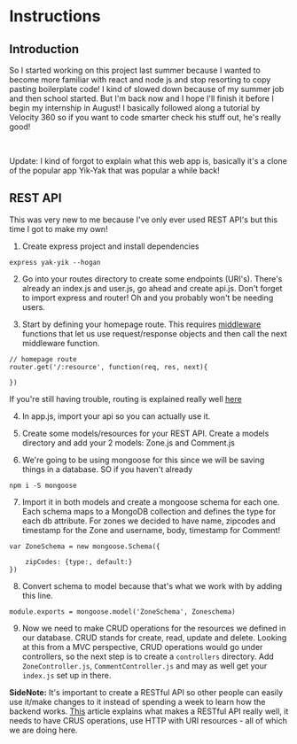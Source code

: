 # Instructions

## Introduction
So I started working on this project last summer because I wanted to become more familiar with react and node js and stop resorting to copy pasting boilerplate code! I kind of slowed down because of my summer job and then school started. But I'm back now and I hope I'll finish it before I begin my internship in August! I basically followed along a tutorial by Velocity 360 so if you want to code smarter check his stuff out, he's really good!

<br>

Update: I kind of forgot to explain what this web app is, basically it's a clone of the popular app Yik-Yak that was popular a while back!

## REST API
This was very new to me because I've only ever used REST API's but this time I got to make my own!

1. Create express project and install dependencies

```
express yak-yik --hogan

```

2. Go into your routes directory to create some endpoints (URI's). There's already an index.js and user.js, go ahead and create api.js. Don't forget to import express and router! Oh and you probably won't be needing users.

3. Start by defining your homepage route. This requires [middleware](https://expressjs.com/en/guide/using-middleware.html) functions that let us use request/response objects and then call the next middleware function.

```
// homepage route
router.get('/:resource', function(req, res, next){

})
```

If you're still having trouble, routing is explained really well [here](https://expressjs.com/en/guide/routing.html)

4. In app.js, import your api so you can actually use it.

5. Create some models/resources for your REST API. Create a models directory and add your 2 models: Zone.js and Comment.js

6. We're going to be using mongoose for this since we will be saving things in a database. SO if you haven't already

```
npm i -S mongoose
```

7. Import it in both models and create a mongoose schema for each one. Each schema maps to a MongoDB collection and defines the type for each db attribute. For zones we decided to have name, zipcodes and timestamp for the Zone and username, body, timestamp for Comment!

```
var ZoneSchema = new mongoose.Schema({

    zipCodes: {type:, default:}
})

```

8. Convert schema to model because that's what we work with by adding this line.

```
module.exports = mongoose.model('ZoneSchema', Zoneschema)
```

9. Now we need to make CRUD operations for the resources we defined in our database. CRUD stands for create, read, update and delete. Looking at this from a MVC perspective, CRUD operations would go under controllers, so the next step is to create a ```controllers``` directory. Add ```ZoneController.js```, ```CommentController.js``` and may as well get your ```index.js``` set up in there.

**SideNote:** It's important to create a RESTful API so other people can easily use it/make changes to it instead of spending a week to learn how the backend works. [This](https://www.mulesoft.com/resources/api/what-is-rest-api-design) article explains what makes a RESTful API really well, it needs to have CRUS operations, use HTTP with URI resources - all of which we are doing here.



